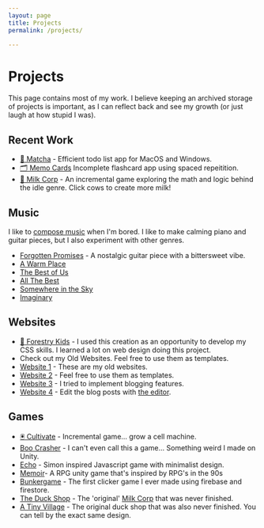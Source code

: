 ```yaml
---
layout: page
title: Projects
permalink: /projects/

---
```


# Projects

This page contains most of my work. I believe keeping an archived storage of projects is important, as I can reflect back and see my growth (or just laugh at how stupid I was).

## Recent Work

- [🍵 Matcha](https://jaysontian.github.io/Matcha/) - Efficient todo list app for MacOS and Windows.
- [🗂 Memo Cards](https://jaysontian.github.io/Memo-Cards/)  Incomplete flashcard app using spaced repeitition.
- [🥛 Milk Corp](https://milk-crop.github.io/index.html) - An incremental game exploring the math and logic behind the idle genre. Click cows to create more milk!


## Music

I like to [compose music](https://soundcloud.com/picxight-productions) when I'm bored. I like to make calming piano and guitar pieces, but I also experiment with other genres.

- [Forgotten Promises](https://soundcloud.com/picxight-productions/forgotten-promises) - A nostalgic guitar piece with a bittersweet vibe.
- [A Warm Place](https://soundcloud.com/picxight-productions/a-warm-place)
- [The Best of Us](https://soundcloud.com/picxight-productions/the-best-of-us)
- [All The Best](https://soundcloud.com/picxight-productions/all-the-best)
- [Somewhere in the Sky](https://soundcloud.com/picxight-productions/somewhere-in-the-sky)
- [Imaginary](https://soundcloud.com/picxight-productions/imaginary)

## Websites

- [🌲 Forestry Kids](https://jaysontian.github.io/data/websites/ForestryKids/index.html) - I used this creation as an opportunity to develop my CSS skills. I learned a lot on web design doing this project.
- Check out my Old Websites. Feel free to use them as templates.
- [Website 1](https://jaysontian.github.io/data/websites/Previous-Sites/oldpage/index.html) - These are my old websites.
- [Website 2](https://jaysontian.github.io/data/websites/Previous-Sites/oldpage2/oldpage2.html) - Feel free to use them as templates.
- [Website 3](https://jaysontian.github.io/data/websites/Previous-Sites/oldpage3/oldpage3.html) - I tried to implement blogging features.
- [Website 4](https://jaysontian.github.io/data/websites/Previous-Sites/oldpage4/index.html) - Edit the blog posts with [the editor](https://jaysontian.github.io/data/websites/Previous-Sites/oldpage4/editor/editor.html).

## Games

- [🖲 Cultivate](https://jaysontian.github.io/data/cultivate/index.html) - Incremental game... grow a cell machine.
- [Boo Crasher](https://jaysontian.github.io/data/games_successful/BooCrasher/index.html) - I can't even call this a game... Something weird I made on Unity.
- [Echo](https://jaysontian.github.io/data/games_successful/Echo/echo.html) - Simon inspired Javascript game with minimalist design.
- [Memoir](https://jaezun.itch.io/memoir)- A RPG unity game that's inspired by RPG's in the 90s
- [Bunkergame](https://jaysontian.github.io/data/games_successful/bunkergame/index.html) - The first clicker game I ever made using firebase and firestore.
- [The Duck Shop](https://jaysontian.github.io/data/games_failed/theduckshop/test.html) - The 'original' [Milk Corp](https://jaysontian.github.io/data/Milkcorp/site/index.html) that was never finished.
- [A Tiny Village](https://jaysontian.github.io/data/games_failed/A%20Tiny%20Village/index.html) - The original duck shop that was also never finished. You can tell by the exact same design.

